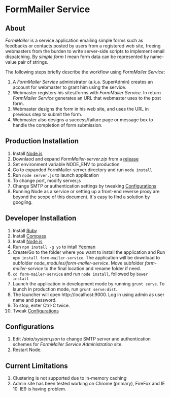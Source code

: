 FormMailer Service
=================
## About 
*FormMailer* is a service application emailing simple forms such as feedbacks or contacts posted by users from a registered web site, freeing webmasters from the burden to write server-side scripts to implement email dispatching. By *simple form* I mean form data can be represented by name-value pair of strings. 

The following steps briefly describe the workflow using *FormMailer Service*:

1. A *FormMailer Service* administrator (a.k.a. SuperAdmin) creates an account for webmaster to grant him using the service.
2. Webmaster registers his sites/forms with *FormMailer Service*. In return *FormMailer Service* generates an URL that webmaster uses to the post form.
3. Webmaster designs the form in his web site, and uses the URL in previous step to submit the form.
4. Webmaster also designs a success/failure page or message box to handle the completion of form submission.

## Production Installation
1. Install [Node.js](http://nodejs.org/)
2. Downlaod and expand *FormMailer-server.zip* from a [release](https://github.com/abbr/FormMailerService/releases)
3. Set environment variable NODE_ENV to production
4. Go to expanded FormMailer-server directory and run `node install`
5. Run `node server.js` to launch application
6. To change port, modify server.js
7. Change SMTP or authentication settings by tweaking [Configurations](#configurations)
8. Running Node as a service or setting up a front-end reverse proxy are beyond the scope of this document. It's easy to find a solution by googling.


## Developer Installation
1. Install [Ruby](http://www.ruby-lang.org/en/downloads/)
2. Install [Compass](http://compass-style.org/install/)
3. Install [Node.js](http://nodejs.org/)
4. Run `npm install -g yo` to intall [Yeoman](http://yeoman.io/)
5. Create/Go to the folder where you want to install the application and  Run `npm install form-mailer-service`. The application will be download to subfolder *node_modules/form-mailer-service*. Move subfolder *form-mailer-service* to the final location and rename folder if need. 
6. `cd form-mailer-service` and run `node install`, followed by `bower install`
7. Launch the application in development mode by running `grunt serve`. To launch in production mode, run `grunt serve:dist`.
8. The launcher will open http://localhost:9000. Log in using admin as user name and password.
9. To stop, enter Ctrl-C twice.
12. Tweak [Configurations](#configurations)

## Configurations
1. Edit */data/system.json* to change SMTP server and authentication schemes for *FormMailer Service Administration* site.
2. Restart Node.

## Current Limitations
1. Clustering is not supported due to in-memory caching
2. Admin site has been tested working on Chrome (primary), FireFox and IE 10. IE9 is having problem.
